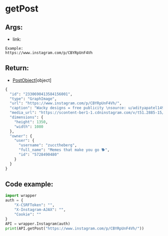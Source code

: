 # getPost

## Args:
- link:
```
Example: 
https://www.instagram.com/p/CBYRpUnF4Vh
```

## Return:
- [PostObject](https://github.com/xNaCly/InstagramAPIwrapper/tree/master/docs#postobject)[object]
```python
{
  "id": "2330690413584156001",
  "type": "GraphImage",
  "url": "https://www.instagram.com/p/CBYRpUnF4Vh/",
  "caption": "Wacky designs = free publicity \nsource: u/adityapatel149",
  "media_url": "https://scontent-ber1-1.cdninstagram.com/v/t51.2885-15/e35/p1080x1080/103332275_285012022683137_1361234643068352553_n.jpg?_nc_ht=scontent-ber1-1.cdninstagram.com&_nc_cat=105&_nc_ohc=FeDgrXEGCeMAX9TmWCr&oh=aebc4c4063e36a9f22daa7f6e361e7f9&oe=5F3F94EA",
  "dimensions": {
    "height": 1350,
    "width": 1080
  },
  "owner": {
    "user": {
      "username": "zucctheberg",
      "full_name": "Memes that make you go 🐕",
      "id": "5728490480"
    }
  }
}
```

## Code example:
```python
import wrapper
auth = {
	"X-CSRFToken": "",
	"X-Instagram-AJAX": "",
	"Cookie": ""
}
API = wrapper.Instagram(auth)
print(API.getPost("https://www.instagram.com/p/CBYRpUnF4Vh/"))
```
